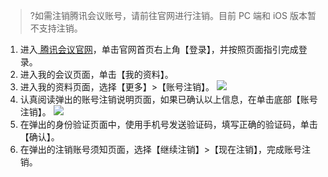 >?如需注销腾讯会议账号，请前往官网进行注销。目前 PC 端和 iOS 版本暂不支持注销。

1. 进入[ 腾讯会议官网](https://meeting.tencent.com/)，单击官网首页右上角【登录】，并按照页面指引完成登录。
2. 进入我的会议页面，单击【我的资料】。
3. 进入我的资料页面，选择【更多】>【账号注销】。
![](https://main.qcloudimg.com/raw/c6ce203918c256387c62cc9f7e7ec07c.jpg)
4. 认真阅读弹出的账号注销说明页面，如果已确认以上信息，在单击底部【账号注销】。
![](https://main.qcloudimg.com/raw/b0b4355c3492cfa0459821c76624ae44.jpg)
5. 在弹出的身份验证页面中，使用手机号发送验证码，填写正确的验证码，单击【确认】。
6. 在弹出的注销账号须知页面，选择【继续注销】>【现在注销】，完成账号注销。
